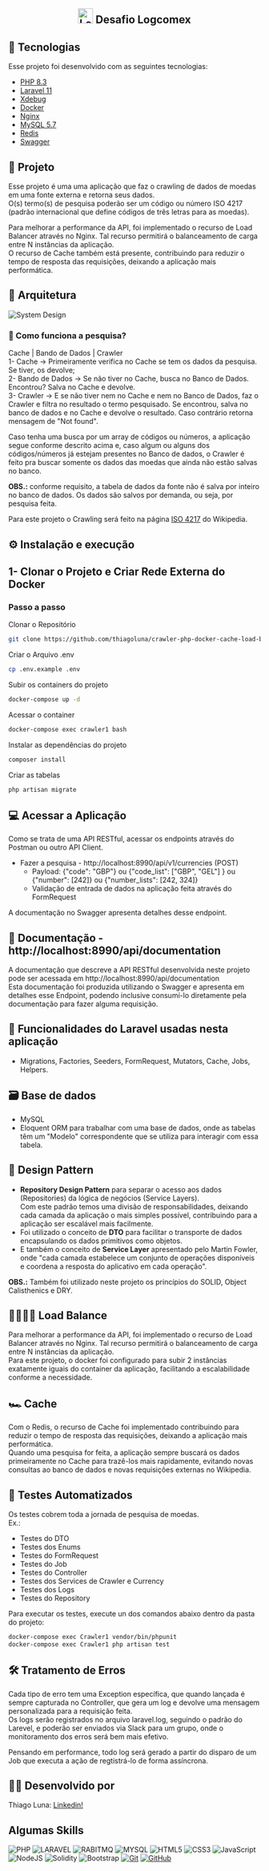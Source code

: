 <h2 align="center">
    <img src="public/images/logo_logcomex.jpeg" alt="Logcomex" width="30" /> Desafio Logcomex
</h2>

## 🚀 Tecnologias

Esse projeto foi desenvolvido com as seguintes tecnologias:

- [PHP 8.3](https://php.net)
- [Laravel 11](https://laravel.com)
- [Xdebug](https://xdebug.org/)
- [Docker](https://docker.com)
- [Nginx](https://nginx.org/en/)
- [MySQL 5.7](https://mysql.com)
- [Redis](https://redis.io)
- [Swagger](https://swagger.io/)


## 📑 Projeto

Esse projeto é uma uma aplicação que faz o crawling de dados de moedas em uma fonte externa e retorna seus dados.  
O(s) termo(s) de pesquisa poderão ser um código ou número ISO 4217 (padrão internacional que define códigos de três letras para as moedas).  

Para melhorar a performance da API, foi implementado o recurso de Load Balancer através no Nginx. Tal recurso permitirá 
o balanceamento de carga entre N instâncias da aplicação.  
O recurso de Cache também está presente, contribuindo para reduzir o tempo de resposta das requisições, deixando a 
aplicação mais performática.  

## 📐 Arquitetura
![System Design](public/images/SystemDesign_Crawler_White_Background.png)

### 🔎 Como funciona a pesquisa?  
Cache | Bando de Dados | Crawler  
1- Cache -> Primeiramente verifica no Cache se tem os dados da pesquisa. Se tiver, os devolve;  
2- Bando de Dados -> Se não tiver no Cache, busca no Banco de Dados. Encontrou? Salva no Cache e devolve.  
3- Crawler -> E se não tiver nem no Cache e nem no Banco de Dados, faz o Crawler e filtra no resultado o termo pesquisado. 
Se encontrou, salva no banco de dados e no Cache e devolve o resultado. Caso contrário retorna mensagem de "Not found".

Caso tenha uma busca por um array de códigos ou números, a aplicação segue conforme descrito acima e, caso algum ou 
alguns dos códigos/números já estejam presentes no Banco de dados, o Crawler é feito pra buscar somente os 
dados das moedas que ainda não estão salvas no banco.  

**OBS.:** conforme requisito, a tabela de dados da fonte não é salva por inteiro no banco de dados. Os dados são salvos 
por demanda, ou seja, por pesquisa feita.  

Para este projeto o Crawling será feito na página [ISO 4217](https://pt.wikipedia.org/wiki/ISO_4217) do Wikipedia.

## ⚙️ Instalação e execução

## 1- Clonar o Projeto e Criar Rede Externa do Docker
### Passo a passo
Clonar o Repositório
```sh
git clone https://github.com/thiagoluna/crawler-php-docker-cache-load-balance
```

Criar o Arquivo .env
```sh
cp .env.example .env
```

Subir os containers do projeto
```sh
docker-compose up -d
```

Acessar o container
```sh
docker-compose exec crawler1 bash
```

Instalar as dependências do projeto
```sh
composer install
```

Criar as tabelas
```sh
php artisan migrate
```

## 💻 Acessar a Aplicação
Como se trata de uma API RESTful, acessar os endpoints através do Postman ou outro API Client. 
- Fazer a pesquisa - http://localhost:8990/api/v1/currencies (POST)
  - Payload: {"code": "GBP"} ou {"code_list": ["GBP", "GEL"] } ou {"number": [242]} ou {"number_lists": [242, 324]} 
  - Validação de entrada de dados na aplicação feita através do FormRequest

A documentação no Swagger apresenta detalhes desse endpoint.

## 📝 Documentação - http://localhost:8990/api/documentation
A documentação que descreve a API RESTful desenvolvida neste projeto pode ser acessada em http://localhost:8990/api/documentation  
Esta documentação foi produzida utilizando o Swagger e apresenta em detalhes esse Endpoint, podendo inclusive consumí-lo
diretamente pela documentação para fazer alguma requisição. 

## 🚀 Funcionalidades do Laravel usadas nesta aplicação
- Migrations, Factories, Seeders, FormRequest, Mutators, Cache, Jobs, Helpers.

## 🗃️ Base de dados
- MySQL
- Eloquent ORM para trabalhar com uma base de dados, onde as tabelas têm um "Modelo" correspondente que se utiliza para interagir com essa tabela.

## 📔 Design Pattern
- **Repository Design Pattern** para separar o acesso aos dados (Repositories) da lógica de negócios (Service Layers).  
  Com este padrão temos uma divisão de responsabilidades, deixando cada camada da aplicação o mais simples possível,
  contribuindo para a aplicação ser escalável mais facilmente.
- Foi utilizado o conceito de **DTO** para facilitar o transporte de dados encapsulando os dados primitivos como objetos.
- E também o conceito de **Service Layer** apresentado pelo Martin Fowler, onde "cada camada estabelece um conjunto de 
  operações disponíveis e coordena a resposta do aplicativo em cada operação". 

**OBS.:** Também foi utilizado neste projeto os princípios do SOLID, Object Calisthenics e DRY.

## 👨‍👩‍👧‍👦 Load Balance
Para melhorar a performance da API, foi implementado o recurso de Load Balancer através no Nginx. Tal recurso permitirá
o balanceamento de carga entre N instâncias da aplicação.  
Para este projeto, o docker foi configurado para subir 2 instâncias exatamente iguais do container da aplicação, facilitando
a escalabilidade conforme a necessidade.

## 🏎️ Cache
Com o Redis, o recurso de Cache foi implementado contribuindo para reduzir o tempo de resposta das requisições, deixando a
aplicação mais performática.  
Quando uma pesquisa for feita, a aplicação sempre buscará os dados primeiramente no Cache para trazê-los mais rapidamente,
 evitando novas consultas ao banco de dados e novas requisições externas no Wikipedia.

## 🎯 Testes Automatizados
Os testes cobrem toda a jornada de pesquisa de moedas.      
Ex.:
- Testes do DTO
- Testes dos Enums
- Testes do FormRequest
- Testes do Job
- Testes do Controller
- Testes dos Services de Crawler e Currency
- Testes dos Logs
- Testes do Repository

Para executar os testes, execute un dos comandos abaixo dentro da pasta do projeto:
```sh
docker-compose exec Crawler1 vendor/bin/phpunit
docker-compose exec Crawler1 php artisan test
```

## 🛠️ Tratamento de Erros
Cada tipo de erro tem uma Exception específica, que quando lançada é sempre capturada no Controller, que gera um log e 
devolve uma mensagem personalizada para a requisição feita.  
Os logs serão registrados no arquivo laravel.log, seguindo o padrão do Larevel, e poderão ser enviados via Slack para 
um grupo, onde o monitoramento dos erros será bem mais efetivo.  

Pensando em performance, todo log será gerado a partir do disparo de um Job que executa a ação de regtistrá-lo de forma 
assíncrona.  

## 🙋‍♂️ Desenvolvido por 
Thiago Luna: [Linkedin!](https://www.linkedin.com/in/thiago-luna/)

## Algumas Skills
![PHP](https://img.shields.io/badge/PHP-fff?style=for-the-badge&logo=php)
![LARAVEL](https://img.shields.io/badge/LARAVEL-000?style=for-the-badge&logo=laravel)
![RABITMQ](https://img.shields.io/badge/rabbitmq-E34F26?style=for-the-badge&logo=rabbitmq&logoColor=white)
![MYSQL](https://img.shields.io/badge/MySQL-fff?style=for-the-badge&logo=mysql)
![HTML5](https://img.shields.io/badge/HTML5-E34F26?style=for-the-badge&logo=html5&logoColor=white)
![CSS3](https://img.shields.io/badge/CSS3-1572B6?style=for-the-badge&logo=css3&logoColor=white)
![JavaScript](https://img.shields.io/badge/JavaScript-F7DF1E?style=for-the-badge&logo=javascript&logoColor=black)
![NodeJS](https://img.shields.io/badge/node-44883e?style=for-the-badge&logo=node.js&logoColor=black)
![Solidity](https://img.shields.io/badge/solidity-96C9F4?style=for-the-badge&logo=solidity&logoColor=black)
![Bootstrap](https://img.shields.io/badge/bootstrap-000?style=for-the-badge&logo=bootstrap&logoColor=553C7B)
[![Git](https://img.shields.io/badge/Git-000?style=for-the-badge&logo=git&logoColor=E94D5F)](https://git-scm.com/doc)
[![GitHub](https://img.shields.io/badge/GitHub-000?style=for-the-badge&logo=github&logoColor=30A3DC)](https://docs.github.com/)
